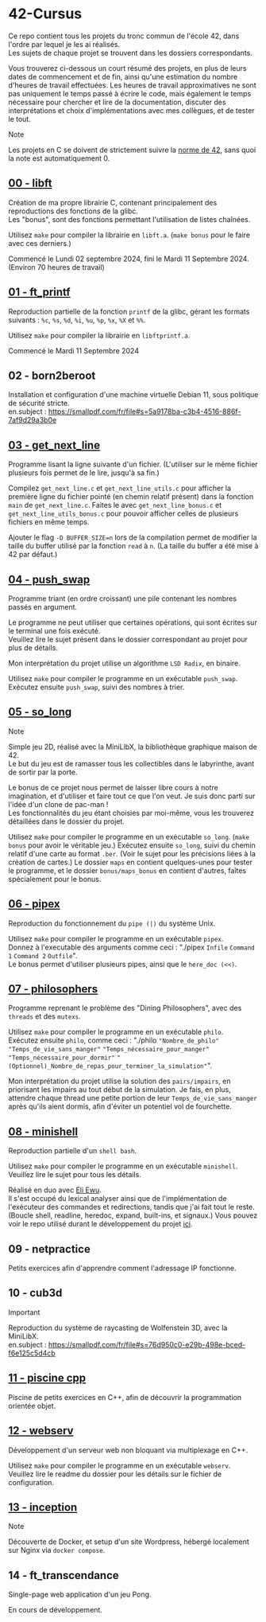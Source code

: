 # 42-Cursus

Ce repo contient tous les projets du tronc commun de l'école 42, dans l'ordre par lequel je les ai réalisés.  
Les sujets de chaque projet se trouvent dans les dossiers correspondants.

Vous trouverez ci-dessous un court résumé des projets, en plus de leurs dates de commencement et de fin, ainsi qu'une estimation du nombre d'heures de travail effectuées. Les heures de travail approximatives ne sont pas uniquement le temps passé à écrire le code, mais également le temps nécessaire pour chercher et lire de la documentation, discuter des interprétations et choix d'implémentations avec mes collègues, et de tester le tout.

> [!NOTE]  
> Les projets en C se doivent de strictement suivre la [norme de 42](https://smallpdf.com/file#s=102dad73-62e5-40ec-8122-5b87b83ff6fc), sans quoi la note est automatiquement 0.

## [00 - libft](https://github.com/Alexioos95/42-Cursus/tree/main/00_libft)

Création de ma propre librairie C, contenant principalement des reproductions des fonctions de la glibc.  
Les "bonus", sont des fonctions permettant l'utilisation de listes chaînées.

Utilisez ```make``` pour compiler la librairie en ```libft.a```. (```make bonus``` pour le faire avec ces derniers.)

Commencé le Lundi 02 septembre 2024, fini le Mardi 11 Septembre 2024. (Environ 70 heures de travail)

## [01 - ft_printf](https://github.com/Alexioos95/42-Cursus/tree/main/01_ft_printf)

Reproduction partielle de la fonction ```printf``` de la glibc, gérant les formats suivants : ```%c```, ```%s```, ```%d```, ```%i```, ```%u```, ```%p```, ```%x```, ```%X``` et ```%%```.

Utilisez ```make``` pour compiler la librairie en ```libftprintf.a```.

Commencé le Mardi 11 Septembre 2024
 <!-- , rendu le Vendredi 25 Novembre 2022. (Environ 15 heures de travail) -->

## 02 - born2beroot

Installation et configuration d'une machine virtuelle Debian 11, sous politique de sécurité stricte.  
en.subject : https://smallpdf.com/fr/file#s=5a9178ba-c3b4-4516-886f-7af9d29a3b0e

<!-- Commencé le Lundi 28 Novembre 2022, rendu le Lundi 05 Décembre 2022. (Environ 20h de travail) -->

## [03 - get_next_line](https://github.com/Alexioos95/42-Cursus/tree/main/03_get_next_line)

Programme lisant la ligne suivante d'un fichier. (L'utiliser sur le même fichier plusieurs fois permet de le lire, jusqu'à sa fin.)

Compilez ```get_next_line.c``` et ```get_next_line_utils.c``` pour afficher la première ligne du fichier pointé (en chemin relatif présent) dans la fonction ```main``` de ```get_next_line.c```. Faites le avec ```get_next_line_bonus.c``` et ```get_next_line_utils_bonus.c``` pour pouvoir afficher celles de plusieurs fichiers en même temps.

Ajouter le flag ```-D BUFFER_SIZE=n``` lors de la compilation permet de modifier la taille du buffer utilisé par la fonction ```read``` à ```n```. (La taille du buffer a été mise à 42 par défaut.)

<!-- Commencé le Mardi 06 Décembre 2022, rendu le Lundi 12 Décembre 2022. (Environ 25h de travail) -->

## [04 - push_swap](https://github.com/Alexioos95/42-Cursus/tree/main/04_push_swap)

Programme triant (en ordre croissant) une pile contenant les nombres passés en argument.

Le programme ne peut utiliser que certaines opérations, qui sont écrites sur le terminal une fois exécuté.  
Veuillez lire le sujet présent dans le dossier correspondant au projet pour plus de détails.

Mon interprétation du projet utilise un algorithme ```LSD Radix```, en binaire.

Utilisez ```make``` pour compiler le programme en un exécutable ```push_swap```.  
Exécutez ensuite ```push_swap```, suivi des nombres à trier.

<!-- Commencé le Mercredi 04 Janvier 2023, rendu le Lundi 16 Janvier 2023. (Environ 50h de travail) -->

## [05 - so_long](https://github.com/Alexioos95/42-Cursus/tree/main/05_so_long)

> [!NOTE]  
<!-- > J'ai utilisé des tics pour le temps des animations, et l'ai réglé spécialement pour les iMacs de l'école 42 de Paris. Il est donc très fortement probable que le programme tourne en accéléré ou en ralenti sur votre système. -->

Simple jeu 2D, réalisé avec la MiniLibX, la bibliothèque graphique maison de 42.  
Le but du jeu est de ramasser tous les collectibles dans le labyrinthe, avant de sortir par la porte.

Le bonus de ce projet nous permet de laisser libre cours à notre imagination, et d'utiliser et faire tout ce que l'on veut. Je suis donc parti sur l'idée d'un clone de pac-man !  
Les fonctionnalités du jeu étant choisies par moi-même, vous les trouverez détaillées dans le dossier du projet.

Utilisez ```make``` pour compiler le programme en un exécutable ```so_long```. (```make bonus``` pour avoir le véritable jeu.) Exécutez ensuite ```so_long```, suivi du chemin relatif d'une carte au format ```.ber```. (Voir le sujet pour les précisions liées à la création de cartes.) Le dossier ```maps``` en contient quelques-unes pour tester le programme, et le dossier ```bonus/maps_bonus``` en contient d'autres, faîtes spécialement pour le bonus.

<!-- Commencé le Mardi 17 Janvier 2023, rendu le Lundi 27 Mars 2023. (Environ 150h de travail) -->

## [06 - pipex](https://github.com/Alexioos95/42-Cursus/tree/main/06_pipex)

Reproduction du fonctionnement du ```pipe (|)``` du système Unix.

Utilisez ```make``` pour compiler le programme en un exécutable ```pipex```.  
Donnez à l'executable des arguments comme ceci : "./pipex ```Infile``` ```Command 1``` ```Command 2``` ```Outfile```".  
Le bonus permet d'utiliser plusieurs pipes, ainsi que le ```here_doc (<<)```.

<!-- Commencé le Lundi 27 Février 2023, rendu le Lundi 24 Avril 2023. (Environ 70h de travail) -->

## [07 - philosophers](https://github.com/Alexioos95/42-Cursus/tree/main/07_philosophers)

Programme reprenant le problème des "Dining Philosophers", avec des ```threads``` et des ```mutexs```.

Utilisez ```make``` pour compiler le programme en un exécutable ```philo```.  
Exécutez ensuite ```philo```, comme ceci : "./philo ```"Nombre_de_philo"``` ```"Temps_de_vie_sans_manger"``` ```"Temps_nécessaire_pour_manger"``` ```"Temps_nécessaire_pour_dormir"``` ```"(Optionnel)_Nombre_de_repas_pour_terminer_la_simulation"```".

Mon interprétation du projet utilise la solution des ```pairs/impairs```, en priorisant les impairs au tout début de la simulation. Je fais, en plus, attendre chaque thread une petite portion de leur ```Temps_de_vie_sans_manger``` après qu'ils aient dormis, afin d'éviter un potentiel vol de fourchette.

<!-- Commencé le Mardi 25 Avril 2023, rendu le Mardi 16 Mai 2023. (Environ 70h de travail) -->

## [08 - minishell](https://github.com/Alexioos95/42-Cursus/tree/main/08_minishell)

Reproduction partielle d'un ```shell bash```.

Utilisez ```make``` pour compiler le programme en un exécutable ```minishell```.  
Veuillez lire le sujet pour tous les détails.

Réalisé en duo avec [Eli Ewu](https://github.com/Uweile).  
Il s'est occupé du lexical analyser ainsi que de l'implémentation de l'exécuteur des commandes et redirections, tandis que j'ai fait tout le reste. (Boucle shell, readline, heredoc, expand, built-ins, et signaux.) Vous pouvez voir le repo utilisé durant le développement du projet [ici](https://github.com/Alexioos95/ms).

<!-- Suite à la validation du projet, 3 problèmes ont été trouvés...  
1 - Une erreur de if/else if font que ./a_valid_command nous fais chercher dans le PATH du env, trouvant la commande, et l'exécutant sans problème.  
2 - La recherche en relatif est exécuté en regardant si l'argument envoyé contient un ```.``` en premier caractère, alors que bash regarde s'il y a un ```/``` quelque part.  
3 - Les signaux se superposent lorsque Minishell est lancé dans Minishell. -->

<!-- Commencé le Lundi 22 Mai 2023, rendu le 22 Septembre 2023. (Environ 450h de travail) -->

## 09 - netpractice

Petits exercices afin d'apprendre comment l'adressage IP fonctionne.

<!-- Commencé le Vendredi 16 Septembre, rendu le Mardi 26 Septembre 2023. (Environ 20h de travail) -->

## 10 - cub3d

> [!IMPORTANT]  
<!-- > Je m'étais occupé du parsing, tandis que mon partenaire devait prendre en charge la partie des calculs de raycast. Cependant, suite à un désaccord et manque de communication entre lui et moi, il a choisi de tout effacer et réécrire de lui-même... Rien ne sera donc partagé ici. -->

Reproduction du système de raycasting de Wolfenstein 3D, avec la MiniLibX.  
en.subject : https://smallpdf.com/fr/file#s=76d950c0-e29b-498e-bced-f6e125c5d4cb

<!-- Commencé le Mardi 15 Aout 2023, rendu le 23 Novembre 2023. (Environ 48h de travail) -->

## [11 - piscine cpp](https://github.com/Alexioos95/42-Cursus/tree/main/11_cpp)

Piscine de petits exercices en C++, afin de découvrir la programmation orientée objet.

<!-- Commencé le Mardi 17 Octobre 2023, rendu progressivement du Vendredi 20 Octobre, au Vendredi 07 Décembre 2023. (Environ 110h de travail) -->

## [12 - webserv](https://github.com/Alexioos95/42-Cursus/tree/main/12_webserv)

Développement d'un serveur web non bloquant via multiplexage en C++.

Utilisez ```make``` pour compiler le programme en un exécutable ```webserv```.  
Veuillez lire le readme du dossier pour les détails sur le fichier de configuration.

<!-- Réalisé en trio avec [Mathieu Daguenet](https://github.com/Uweile) et [Eli Ewu](https://github.com/Uweile).  
Je me suis occupé de la totalité de la gestion des communications entre le serveur et les clients, Mathieu s'est chargé du fichier de configuration, du lancement des CGI, et de la création des cookies, tandis qu'Eli a aider à la création des scripts CGI, et au nettoyage et lisibilité du code. -->

<!-- Commencé le Jeudi 14 Décembre 2023, rendu le Jeudi 28 Mars 2024. (Environ 250h de travail) -->

## [13 - inception](https://github.com/Alexioos95/42-Cursus/tree/main/13_inception)

> [!NOTE]  
<!-- > Du à la règle du sujet concernant le fichier ".env", il est nécessaire de le créer manuellement dans le dossier srcs, et y ajouter les différentes variables d'environnement que j'ai utilisé dans les scripts. -->

Découverte de Docker, et setup d'un site Wordpress, hébergé localement sur Nginx via ```docker compose```.

<!-- Commencé le Mardi 9 Avril, rendu le Vendredi 19 Avril 2024. (Environ 70 de travail) -->

## 14 - ft_transcendance

Single-page web application d'un jeu Pong.

En cours de développement.

<!-- Commencé le Mercredi 22 Mai 2024. -->
